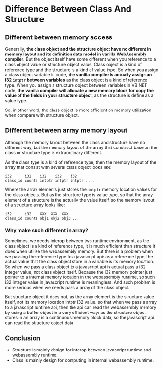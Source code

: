 # Difference Between Class And Structure

## Different between memory access

Generally, **the class object and the structure object have no different in memory layout and its definition data model in vanilla WebAssembly compiler**. But the object itself have some different when you reference to a class object value or structure object value. Class object is a kind of reference type and the structure is a kind of value type. So when you assign a class object variable in code, **the vanilla compiler is actually assign an i32 ``intptr`` between variables** as the class object is a kind of reference type. When you assign a structure object between variables in VB.NET code, **the vanilla compiler will allocate a new memory block for copy the value of the fields in your structure object**, as the structure is define as a value type.

So, in other word, the class object is more efficient on memory utilization when compare with structure object.

## Different between array memory layout

Although the memory layout between the class and structure have no different way, but the memory layout of the array that construct base on the class or structure type is extraordinary different.

As the class type is a kind of reference type, then the memory layout of the array that consist with several class object looks like:

```
i32      i32    i32    i32    i32
class_id counts intptr intptr intptr ....
```

Where the array elements just stores the ``intptr`` memory location values for the class objects. But as the structure type is value type, so that the array element of a structure is the actually the value itself, so the memory layout of a structure array looks like:

```
i32      i32    XXX  XXX  XXX 
class_id counts obj1 obj2 obj3 ...
```

### Why make such different in array?

Sometimes, we needs interop between two runtime environment, as the class object is a kind of reference type, it is much efficient than structure it does when utilize the webassembly memory. But there is a problem when we passing the reference type to a javascript api: as a reference type, the actual value that the class object store in a variable is its memory location. So when we pass a class object to a javascript api is actual pass a i32 integer value, not class object itself. Because the i32 memory pointer just pointer to a internal memory location in the webassembly runtime, so such i32 integer value in javascript runtime is meaningless. And such problem is more serious when we needs pass a array of the class object.

But structure object it does not, as the array element is the structure value itself, not its memory location intptr i32 value. so that when we pass a array to a javascript runtime api, then the api can read the webassembly memory by using a buffer object in a very efficient way: as the structure object stores in an array is a continuous memory block data, so the javascript api can read the structure object data 

## Conclusion

+ Structure is mainly design for interop between javascript runtime and webassembly runtime.
+ Class is mainly design for computing in internal webassembly runtime.
